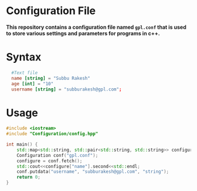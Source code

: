 # Configuration File
<b> This repository contains a configuration file named `gpl.conf` that is used to store various settings and parameters for programs in c++. </b>

# Syntax
``` conf
  #Text file
  name [string] = "Subbu Rakesh"
  age [int] = "10"
  username [string] = "subburakesh@gpl.com";
```

# Usage
``` c++
#include <iostream>
#include "Configuration/config.hpp"

int main() {
    std::map<std::string, std::pair<std::string, std::string>> configure;
    Configuration conf("gpl.conf");
    configure = conf.fetch();
    std::cout<<configure["name"].second<<std::endl;
    conf.putdata("username", "subburakesh@gpl.com", "string");
    return 0;
}
```
